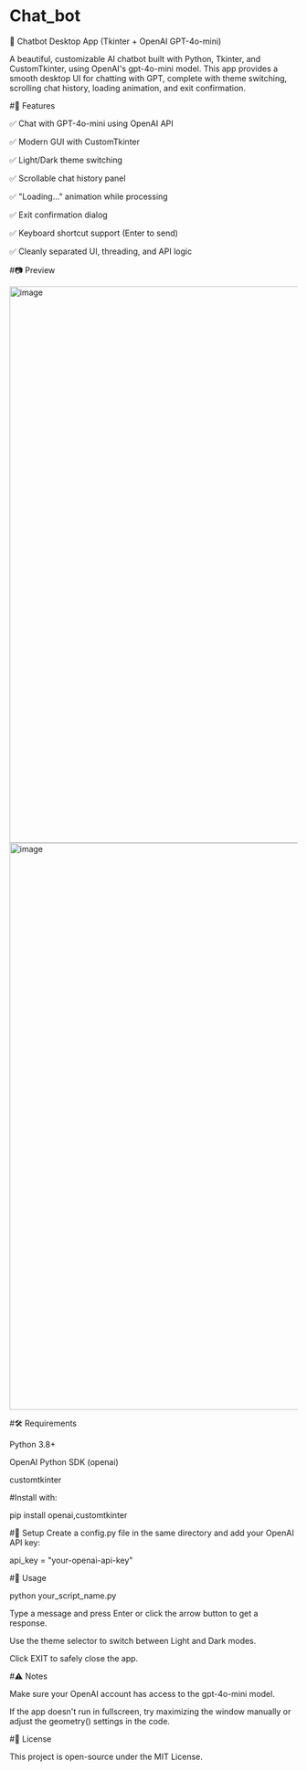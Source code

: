 # Chat_bot
🧠 Chatbot Desktop App (Tkinter + OpenAI GPT-4o-mini)

A beautiful, customizable AI chatbot built with Python, Tkinter, and CustomTkinter, using OpenAI's gpt-4o-mini model. This app provides a smooth desktop UI for chatting with GPT, complete with theme switching, scrolling chat history, loading animation, and exit confirmation.

#🚀 Features

✅ Chat with GPT-4o-mini using OpenAI API

✅ Modern GUI with CustomTkinter

✅ Light/Dark theme switching

✅ Scrollable chat history panel

✅ "Loading..." animation while processing

✅ Exit confirmation dialog

✅ Keyboard shortcut support (Enter to send)

✅ Cleanly separated UI, threading, and API logic

#📷 Preview


<img width="1919" height="975" alt="image" src="https://github.com/user-attachments/assets/3efed627-f97e-4d06-9c4c-a7df17a53451" />

<img width="1919" height="993" alt="image" src="https://github.com/user-attachments/assets/4ce0369b-8ee9-4919-9a3f-2aef42588bd6" />





#🛠️ Requirements

Python 3.8+

OpenAI Python SDK (openai)

customtkinter

#Install with:

pip install openai,customtkinter

#🔑 Setup
Create a config.py file in the same directory and add your OpenAI API key:

api_key = "your-openai-api-key"

#🧺 Usage

python your_script_name.py

Type a message and press Enter or click the arrow button to get a response.

Use the theme selector to switch between Light and Dark modes.

Click EXIT to safely close the app.

#⚠️ Notes

Make sure your OpenAI account has access to the gpt-4o-mini model.

If the app doesn't run in fullscreen, try maximizing the window manually or adjust the geometry() settings in the code.

#📄 License

This project is open-source under the MIT License.

